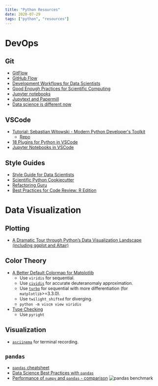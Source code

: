 ```yaml
---
title: "Python Resources"
date: 2020-07-29
tags: ["python", "resources"]
---
```


# DevOps

## Git
- [GitFlow](https://datasift.github.io/gitflow/IntroducingGitFlow.html)
- [GitHub Flow](https://guides.github.com/introduction/flow/)
- [Development Workflows for Data Scientists](https://resources.github.com/downloads/development-workflows-data-scientists.pdf)
- [Good Enough Practices for Scientific Computing](http://swcarpentry.github.io/good-enough-practices-in-scientific-computing/)
- [Jupyter notebooks](https://ljvmiranda921.github.io/notebook/2020/03/06/jupyter-notebooks-in-2020/)
- [Jupytext and Papermill](https://medium.com/capital-fund-management/automated-reports-with-jupyter-notebooks-using-jupytext-and-papermill-619e60c37330)
- [Data science is different now](https://veekaybee.github.io/2019/02/13/data-science-is-different/)

## VSCode

- [Tutorial: Sebastian Witowski - Modern Python Developer's Toolkit](https://www.youtube.com/watch?v=WkUBx3g2QfQ)
  - [Repo](https://pycon.switowski.com/)
- [18 Plugins for Python in VSCode](https://switowski.com/blog/18-plugins-for-python-in-vscode)
- [Jupyter Notebooks in VSCode](https://pbpython.com/notebook-alternative.html)

## Style Guides

- [Style Guide for Data Scientists](https://columbia-applied-data-science.github.io/pages/lowclass-python-style-guide.html)
- [Scientific Python Cookiecutter](https://nsls-ii.github.io/scientific-python-cookiecutter/guiding-design-principles.html#)
- [Refactoring Guru](https://refactoring.guru/design-patterns)
- [Best Practices for Code Review: R Edition](https://mathewanalytics.com/best-practices-for-code-review-r-edition/)

# Data Visualization

## Plotting

- [A Dramatic Tour through Python’s Data Visualization Landscape (including ggplot and Altair)](https://dsaber.com/2016/10/02/a-dramatic-tour-through-pythons-data-visualization-landscape-including-ggplot-and-altair/)

## Color Theory

- [A Better Default Colormap for Matplotlib](https://www.youtube.com/watch?v=xAoljeRJ3lU&feature=emb_title)
  - Use `viridis` for sequential.
  - Use [`cividis`](https://journals.plos.org/plosone/article?id=10.1371/journal.pone.0199239) for accurate deuteranomaly approximation.
  - Use [`turbo`](https://ai.googleblog.com/2019/08/turbo-improved-rainbow-colormap-for.html) for sequential with more differentiation (for `matplotlib`>=3.3.0).
  - Use `twilight_shifted` for diverging.
  - `python -m viscm view viridis`
- [Type Checking](https://www.youtube.com/watch?v=pMgmKJyWKn8)
  - Use `pyright`

## Visualization

- [`asciinema`](https://asciinema.org/) for terminal recording.

## `pandas`

- [`pandas` cheatsheet](https://www.dataquest.io/blog/pandas-cheat-sheet/)
- [Data Science Best Practices with `pandas`](https://github.com/justmarkham/pycon-2019-tutorial)
- [Performance of `numpy` and `pandas` - comparison](https://zerowithdot.com/python-numpy-and-pandas-performance/)
  ![pandas benchmark](https://zerowithdot.com/assets/data-science-computation-harakiri/functions.png)
